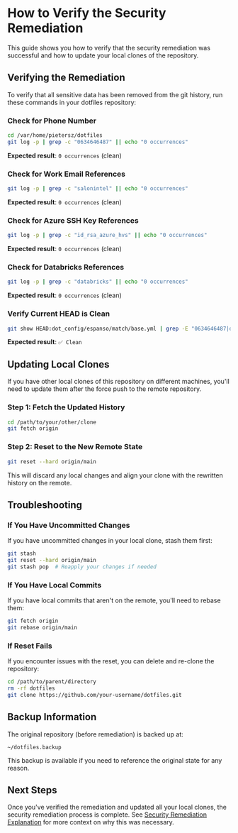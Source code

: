 # How to Verify the Security Remediation

This guide shows you how to verify that the security remediation was successful and how to update your local clones of the repository.

## Verifying the Remediation

To verify that all sensitive data has been removed from the git history, run these commands in your dotfiles repository:

### Check for Phone Number

```bash
cd /var/home/pietersz/dotfiles
git log -p | grep -c "0634646487" || echo "0 occurrences"
```

**Expected result**: `0 occurrences` (clean)

### Check for Work Email References

```bash
git log -p | grep -c "salonintel" || echo "0 occurrences"
```

**Expected result**: `0 occurrences` (clean)

### Check for Azure SSH Key References

```bash
git log -p | grep -c "id_rsa_azure_hvs" || echo "0 occurrences"
```

**Expected result**: `0 occurrences` (clean)

### Check for Databricks References

```bash
git log -p | grep -c "databricks" || echo "0 occurrences"
```

**Expected result**: `0 occurrences` (clean)

### Verify Current HEAD is Clean

```bash
git show HEAD:dot_config/espanso/match/base.yml | grep -E "0634646487|dimitri" || echo "✅ Clean"
```

**Expected result**: `✅ Clean`

## Updating Local Clones

If you have other local clones of this repository on different machines, you'll need to update them after the force push to the remote repository.

### Step 1: Fetch the Updated History

```bash
cd /path/to/your/other/clone
git fetch origin
```

### Step 2: Reset to the New Remote State

```bash
git reset --hard origin/main
```

This will discard any local changes and align your clone with the rewritten history on the remote.

## Troubleshooting

### If You Have Uncommitted Changes

If you have uncommitted changes in your local clone, stash them first:

```bash
git stash
git reset --hard origin/main
git stash pop  # Reapply your changes if needed
```

### If You Have Local Commits

If you have local commits that aren't on the remote, you'll need to rebase them:

```bash
git fetch origin
git rebase origin/main
```

### If Reset Fails

If you encounter issues with the reset, you can delete and re-clone the repository:

```bash
cd /path/to/parent/directory
rm -rf dotfiles
git clone https://github.com/your-username/dotfiles.git
```

## Backup Information

The original repository (before remediation) is backed up at:

```
~/dotfiles.backup
```

This backup is available if you need to reference the original state for any reason.

## Next Steps

Once you've verified the remediation and updated all your local clones, the security remediation process is complete. See [Security Remediation Explanation](../explanation/security-remediation.md) for more context on why this was necessary.
